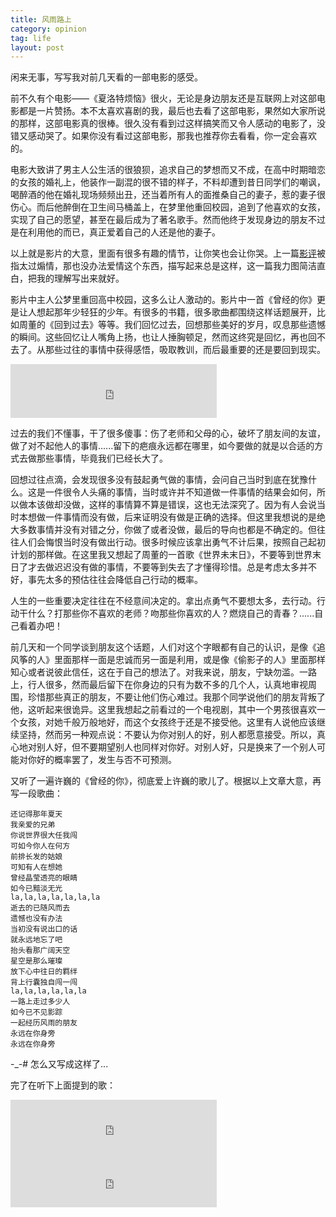 ```yaml
---
title: 风雨路上
category: opinion
tag: life
layout: post
---
```


闲来无事，写写我对前几天看的一部电影的感受。

前不久有个电影——《夏洛特烦恼》很火，无论是身边朋友还是互联网上对这部电影都是一片赞扬。本不太喜欢喜剧的我，最后也去看了这部电影，果然如大家所说的那样，这部电影真的很棒。很久没有看到过这样搞笑而又令人感动的电影了，没错又感动哭了。如果你没有看过这部电影，那我也推荐你去看看，你一定会喜欢的。

电影大致讲了男主人公生活的很狼狈，追求自己的梦想而又不成，在高中时期暗恋的女孩的婚礼上，他装作一副混的很不错的样子，不料却遭到昔日同学们的嘲讽，喝醉酒的他在婚礼现场频频出丑，还当着所有人的面推桑自己的妻子，惹的妻子很伤心。而后他醉倒在卫生间马桶盖上，在梦里他重回校园，追到了他喜欢的女孩，实现了自己的愿望，甚至在最后成为了著名歌手。然而他终于发现身边的朋友不过是在利用他的而已，真正爱着自己的人还是他的妻子。

以上就是影片的大意，里面有很多有趣的情节，让你笑也会让你哭。上一篇[影评](/the-little-prince)被指太过煽情，那也没办法爱情这个东西，描写起来总是这样，这一篇我力图简洁直白，把我的理解写出来就好。

影片中主人公梦里重回高中校园，这多么让人激动的。影片中一首《曾经的你》更是让人想起那年少轻狂的少年。有很多的书籍，很多歌曲都围绕这样话题展开，比如周董的《回到过去》等等。我们回忆过去，回想那些美好的岁月，叹息那些遗憾的瞬间。这些回忆让人嘴角上扬，也让人捶胸顿足，然而这终究是回忆，再也回不去了。从那些过往的事情中获得感悟，吸取教训，而后最重要的还是要回到现实。

<!--more-->

<iframe frameborder="no" border="0" marginwidth="0" marginheight="0" width=330 height=86 src="http://music.163.com/outchain/player?type=2&id=167975&auto=0&height=66"></iframe>

过去的我们不懂事，干了很多傻事：伤了老师和父母的心，破坏了朋友间的友谊，做了对不起他人的事情......留下的疤痕永远都在哪里，如今要做的就是以合适的方式去做那些事情，毕竟我们已经长大了。

回想过往点滴，会发现很多没有鼓起勇气做的事情，会问自己当时到底在犹豫什么。这是一件很令人头痛的事情，当时或许并不知道做一件事情的结果会如何，所以做本该做却没做，这样的事情算不算是错误，这也无法深究了。因为有人会说当时本想做一件事情而没有做，后来证明没有做是正确的选择。但这里我想说的是绝大多数事情并没有对错之分，你做了或者没做，最后的导向也都是不确定的。但往往人们会悔恨当时没有做出行动。很多时候应该拿出勇气不计后果，按照自己起初计划的那样做。在这里我又想起了周董的一首歌《世界未末日》，不要等到世界末日了才去做迟迟没有做的事情，不要等到失去了才懂得珍惜。总是考虑太多并不好，事先太多的预估往往会降低自己行动的概率。

人生的一些重要决定往往在不经意间决定的。拿出点勇气不要想太多，去行动。行动干什么？打那些你不喜欢的老师？吻那些你喜欢的人？燃烧自己的青春？......自己看着办吧！

前几天和一个同学谈到朋友这个话题，人们对这个字眼都有自己的认识，是像《追风筝的人》里面那样一面是忠诚而另一面是利用，或是像《偷影子的人》里面那样知心或者说彼此信任，这在于自己的想法了。对我来说，朋友，宁缺勿滥。一路上，行人很多，然而最后留下在你身边的只有为数不多的几个人，认真地审视周围，珍惜那些真正的朋友，不要让他们伤心难过。我那个同学说他们的朋友背叛了他，这听起来很诡异。这里我想起之前看过的一个电视剧，其中一个男孩很喜欢一个女孩，对她千般万般地好，而这个女孩终于还是不接受他。这里有人说他应该继续坚持，然而另一种观点说：不要认为你对别人的好，别人都愿意接受。所以，真心地对别人好，但不要期望别人也同样对你好。对别人好，只是换来了一个别人可能对你好的概率罢了，发生与否不可预测。

又听了一遍许巍的《曾经的你》，彻底爱上许巍的歌儿了。根据以上文章大意，再写一段歌曲：

```
还记得那年夏天
我亲爱的兄弟
你说世界很大任我闯
可如今你人在何方
前排长发的姑娘
可知有人在想她
曾经晶莹透亮的眼睛
如今已黯淡无光
la,la,la,la,la,la,la
逝去的已随风而去
遗憾也没有办法
当初没有说出口的话
就永远地忘了吧
抬头看那广阔天空
星空是那么璀璨
放下心中往日的羁绊
背上行囊独自闯一闯
la,la,la,la,la,la
一路上走过多少人
如今已不见影踪
一起经历风雨的朋友
永远在你身旁
永远在你身旁
```

-_-# 怎么又写成这样了...

完了在听下上面提到的歌：

<iframe frameborder="no" border="0" marginwidth="0" marginheight="0" width=330 height=86 src="http://music.163.com/outchain/player?type=2&id=186055&auto=0&height=66"></iframe>

<iframe frameborder="no" border="0" marginwidth="0" marginheight="0" width=330 height=86 src="http://music.163.com/outchain/player?type=2&id=185621&auto=0&height=66"></iframe>